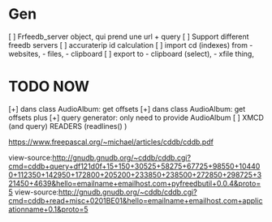 # Gen

[ ] Frfeedb_server object, qui prend une url + query
[ ] Support different freedb servers
[ ] accuraterip id calculation
[ ] import cd (indexes) from - websites, - files, - clipboard
[ ] export to - clipboard (select), - xfile thing,

# TODO NOW

[+] dans class AudioAlbum: get offsets
[+] dans class AudioAlbum: get offsets plus
[+] query generator: only need to provide AudioAlbum
[ ] XMCD (and query) READERS (readlines() )

https://www.freepascal.org/~michael/articles/cddb/cddb.pdf

view-source:http://gnudb.gnudb.org/~cddb/cddb.cgi?cmd=cddb+query+df121d0f+15+150+30525+58275+67725+98550+104400+112350+142950+172800+205200+233850+238500+272850+298725+321450+4639&hello=emailname+emailhost.com+pyfreedbutil+0.0.4&proto=5
view-source:http://gnudb.gnudb.org/~cddb/cddb.cgi?cmd=cddb+read+misc+0201BE01&hello=emailname+emailhost.com+applicationname+0.1&proto=5
